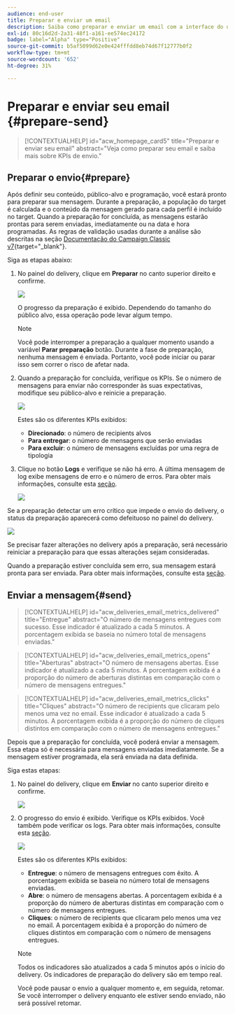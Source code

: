 ```yaml
---
audience: end-user
title: Preparar e enviar um email
description: Saiba como preparar e enviar um email com a interface do usuário da Web do Campaign
exl-id: 80c16d2d-2a31-48f1-a161-ee574ec24172
badge: label="Alpha" type="Positive"
source-git-commit: b5af5099d62e0e424fffdd8eb74d67f12777b0f2
workflow-type: tm+mt
source-wordcount: '652'
ht-degree: 31%

---
```



# Preparar e enviar seu email {#prepare-send}

>[!CONTEXTUALHELP]
>id="acw_homepage_card5"
>title="Preparar e enviar seu email"
>abstract="Veja como preparar seu email e saiba mais sobre KPIs de envio."

<!--

	show how to prepare and send the email + the live kpis in the dashboard

like acc when preparation, target calculated then send
real time KPIs, not in AJO. similar to ACS.
exclusion logs, causes
-->

<!--
send also KPIs
-->

## Preparar o envio{#prepare}

Após definir seu conteúdo, público-alvo e programação, você estará pronto para preparar sua mensagem. Durante a preparação, a população do target é calculada e o conteúdo da mensagem gerado para cada perfil é incluído no target. Quando a preparação for concluída, as mensagens estarão prontas para serem enviadas, imediatamente ou na data e hora programadas. As regras de validação usadas durante a análise são descritas na seção [Documentação do Campaign Classic v7](https://experienceleague.adobe.com/docs/campaign-classic/using/sending-messages/key-steps-when-creating-a-delivery/steps-validating-the-delivery.html#validation-process-with-typologies){target="_blank"}.

Siga as etapas abaixo:

1. No painel do delivery, clique em **Preparar** no canto superior direito e confirme.

   ![](assets/prepare.png)

   O progresso da preparação é exibido. Dependendo do tamanho do público alvo, essa operação pode levar algum tempo.

   >[!NOTE]
   >
   >Você pode interromper a preparação a qualquer momento usando a variável **Parar preparação** botão. Durante a fase de preparação, nenhuma mensagem é enviada. Portanto, você pode iniciar ou parar isso sem correr o risco de afetar nada.

1. Quando a preparação for concluída, verifique os KPIs. Se o número de mensagens para enviar não corresponder às suas expectativas, modifique seu público-alvo e reinicie a preparação.

   ![](assets/prepare2.png)

   Estes são os diferentes KPIs exibidos:

   * **Direcionado**: o número de recipients alvos
   * **Para entregar**: o número de mensagens que serão enviadas
   * **Para excluir**: o número de mensagens excluídas por uma regra de tipologia

1. Clique no botão **Logs** e verifique se não há erro. A última mensagem de log exibe mensagens de erro e o número de erros. Para obter mais informações, consulte esta [seção](delivery-logs.md).

   ![](assets/prepare-logs.png)

Se a preparação detectar um erro crítico que impede o envio do delivery, o status da preparação aparecerá como defeituoso no painel do delivery.

![](assets/prepare-error.png)

Se precisar fazer alterações no delivery após a preparação, será necessário reiniciar a preparação para que essas alterações sejam consideradas.

Quando a preparação estiver concluída sem erro, sua mensagem estará pronta para ser enviada. Para obter mais informações, consulte esta [seção](#send).

## Enviar a mensagem{#send}

>[!CONTEXTUALHELP]
>id="acw_deliveries_email_metrics_delivered"
>title="Entregue"
>abstract="O número de mensagens entregues com sucesso. Esse indicador é atualizado a cada 5 minutos. A porcentagem exibida se baseia no número total de mensagens enviadas."

>[!CONTEXTUALHELP]
>id="acw_deliveries_email_metrics_opens"
>title="Aberturas"
>abstract="O número de mensagens abertas. Esse indicador é atualizado a cada 5 minutos. A porcentagem exibida é a proporção do número de aberturas distintas em comparação com o número de mensagens entregues."

>[!CONTEXTUALHELP]
>id="acw_deliveries_email_metrics_clicks"
>title="Cliques"
>abstract="O número de recipients que clicaram pelo menos uma vez no email. Esse indicador é atualizado a cada 5 minutos. A porcentagem exibida é a proporção do número de cliques distintos em comparação com o número de mensagens entregues."


Depois que a preparação for concluída, você poderá enviar a mensagem. Essa etapa só é necessária para mensagens enviadas imediatamente. Se a mensagem estiver programada, ela será enviada na data definida.

Siga estas etapas:

1. No painel do delivery, clique em **Enviar** no canto superior direito e confirme.

   ![](assets/send.png)

1. O progresso do envio é exibido. Verifique os KPIs exibidos. Você também pode verificar os logs. Para obter mais informações, consulte esta [seção](delivery-logs.md).

   ![](assets/send2.png)

   Estes são os diferentes KPIs exibidos:

   * **Entregue**: o número de mensagens entregues com êxito. A porcentagem exibida se baseia no número total de mensagens enviadas.
   * **Abre**: o número de mensagens abertas. A porcentagem exibida é a proporção do número de aberturas distintas em comparação com o número de mensagens entregues.
   * **Cliques**: o número de recipients que clicaram pelo menos uma vez no email. A porcentagem exibida é a proporção do número de cliques distintos em comparação com o número de mensagens entregues.

   >[!NOTE]
   >
   >Todos os indicadores são atualizados a cada 5 minutos após o início do delivery. Os indicadores de preparação do delivery são em tempo real.

   Você pode pausar o envio a qualquer momento e, em seguida, retomar. Se você interromper o delivery enquanto ele estiver sendo enviado, não será possível retomar.
